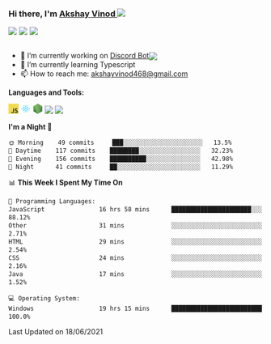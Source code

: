 ### Hi there, I'm [Akshay Vinod ](https://akshayvinod.live)<img src="https://media.giphy.com/media/hvRJCLFzcasrR4ia7z/giphy.gif" width="25px"></a>
<a href="https://www.linkedin.com/in/akshay-vinod/">
  <img align="left"  width="21px" src="https://img.icons8.com/fluent/48/000000/linkedin.png"/>
</a>
<a href="https://twitter.com/_akshay_vinod">
  <img align="left"  width="21px" src="https://img.icons8.com/fluent/48/000000/twitter.png"/>
</a>
<a href="https://discord.gg/bQYHPV93MD">
  <img align="left" width="21px" src="https://img.icons8.com/fluent/48/000000/discord-new-logo.png" />
</a>

<br />
<br />

- 🔭 I’m currently working on [Discord Bot](https://discord.gg/bQYHPV93MD)<img align="center" width="20" src="https://i.ibb.co/Wxsn61G/logo.png" />
- 🌱 I’m currently learning Typescript
- 📫 How to reach me: akshayvinod468@gmail.com


**Languages and Tools:**  

<code><img height="20" src="https://raw.githubusercontent.com/github/explore/80688e429a7d4ef2fca1e82350fe8e3517d3494d/topics/javascript/javascript.png"></code>
<code><img height="20" src="https://raw.githubusercontent.com/github/explore/80688e429a7d4ef2fca1e82350fe8e3517d3494d/topics/react/react.png"></code>
<code><img height="20" src="https://raw.githubusercontent.com/github/explore/80688e429a7d4ef2fca1e82350fe8e3517d3494d/topics/nodejs/nodejs.png"></code>
<code><img height="20" src="https://img.icons8.com/color/48/000000/figma.png"/></code>
<code><img height="20" src="https://img.icons8.com/color/50/000000/python.png"/></code>

<!--START_SECTION:waka-->
**I'm a Night 🦉** 

```text
🌞 Morning    49 commits     ███░░░░░░░░░░░░░░░░░░░░░░   13.5% 
🌆 Daytime    117 commits    ████████░░░░░░░░░░░░░░░░░   32.23% 
🌃 Evening    156 commits    ██████████░░░░░░░░░░░░░░░   42.98% 
🌙 Night      41 commits     ██░░░░░░░░░░░░░░░░░░░░░░░   11.29%

```


📊 **This Week I Spent My Time On** 

```text
💬 Programming Languages: 
JavaScript               16 hrs 58 mins      ██████████████████████░░░   88.12% 
Other                    31 mins             ░░░░░░░░░░░░░░░░░░░░░░░░░   2.71% 
HTML                     29 mins             ░░░░░░░░░░░░░░░░░░░░░░░░░   2.54% 
CSS                      24 mins             ░░░░░░░░░░░░░░░░░░░░░░░░░   2.16% 
Java                     17 mins             ░░░░░░░░░░░░░░░░░░░░░░░░░   1.52%

💻 Operating System: 
Windows                  19 hrs 15 mins      █████████████████████████   100.0%

```


 Last Updated on 18/06/2021
<!--END_SECTION:waka-->
